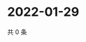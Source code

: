 # 2022-01-29

共 0 条

<!-- BEGIN WEIBO -->
<!-- 最后更新时间 Sat Jan 29 2022 21:12:30 GMT+0800 (China Standard Time) -->

<!-- END WEIBO -->
